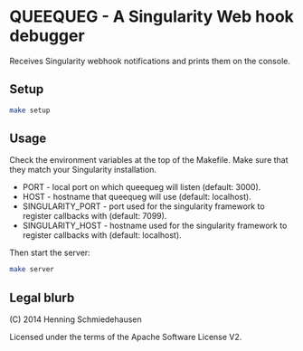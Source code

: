 # QUEEQUEG - A Singularity Web hook debugger

Receives Singularity webhook notifications and prints them on the console.

## Setup

```bash
make setup
```

## Usage

Check the environment variables at the top of the Makefile. Make sure that they match your Singularity installation.

* PORT - local port on which queequeg will listen (default: 3000).
* HOST - hostname that queequeg will use (default: localhost).
* SINGULARITY_PORT - port used for the singularity framework to register callbacks with (default: 7099).
* SINGULARITY_HOST - hostname used for the singularity framework to register callbacks with (default: localhost).

Then start the server:

```bash
make server
```

## Legal blurb

(C) 2014 Henning Schmiedehausen

Licensed under the terms of the Apache Software License V2.





